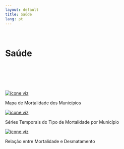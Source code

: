 ```yaml
---
layout: default
title: Saúde
lang: pt
---
```


<link rel="stylesheet" href="style.css">

<br>

<h1 class="title-about">Saúde</h1>

<br>
<br>
<br>
<br>
<br>

<div class="imagens-container">
   <div class="icone-bloco">
    <a href="{{ site.baseurl }}/pt/viz/mapa-de-mortalidade-dos-municipios" target="_blank" rel="noopener noreferrer">
      <img src="{{ site.baseurl }}/assets/img/icons_viz/icon_mapa_mort.jpg" alt="ícone viz">
    </a><br>
    <p>Mapa de Mortalidade dos Municípios</p>
   </div>
   
   <div class="icone-bloco">
    <a href="{{ site.baseurl }}/pt/viz/series-temporais-do-tipo-de-mortalidade-por-municipio" target="_blank" rel="noopener noreferrer">
      <img src="{{ site.baseurl }}/assets/img/icons_viz/icon_ts_tipo_mort.png" alt="ícone viz">
    </a><br>
    <p>Séries Temporais do Tipo de Mortalidade por Município</p>
   </div>
   
   <div class="icone-bloco">
    <a href="{{ site.baseurl }}/pt/viz/relacao-variaveis-saude" target="_blank" rel="noopener noreferrer">
      <img src="{{ site.baseurl }}/assets/img/icons_viz/icon_relacao_mortalidade_desmatamento.png" alt="ícone viz">
    </a><br>
    <p>Relação entre Mortalidade e Desmatamento</p>
   </div>

   
</div>

<br>
<br>
<br>
<br>
